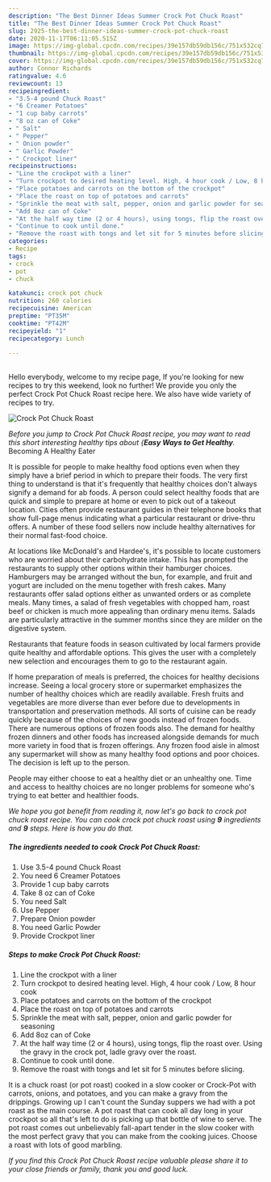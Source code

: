 ```yaml
---
description: "The Best Dinner Ideas Summer Crock Pot Chuck Roast"
title: "The Best Dinner Ideas Summer Crock Pot Chuck Roast"
slug: 2925-the-best-dinner-ideas-summer-crock-pot-chuck-roast
date: 2020-11-17T06:11:05.515Z
image: https://img-global.cpcdn.com/recipes/39e157db59db156c/751x532cq70/crock-pot-chuck-roast-recipe-main-photo.jpg
thumbnail: https://img-global.cpcdn.com/recipes/39e157db59db156c/751x532cq70/crock-pot-chuck-roast-recipe-main-photo.jpg
cover: https://img-global.cpcdn.com/recipes/39e157db59db156c/751x532cq70/crock-pot-chuck-roast-recipe-main-photo.jpg
author: Connor Richards
ratingvalue: 4.6
reviewcount: 13
recipeingredient:
- "3.5-4 pound Chuck Roast"
- "6 Creamer Potatoes"
- "1 cup baby carrots"
- "8 oz can of Coke"
- " Salt"
- " Pepper"
- " Onion powder"
- " Garlic Powder"
- " Crockpot liner"
recipeinstructions:
- "Line the crockpot with a liner"
- "Turn crockpot to desired heating level. High, 4 hour cook / Low, 8 hour cook"
- "Place potatoes and carrots on the bottom of the crockpot"
- "Place the roast on top of potatoes and carrots"
- "Sprinkle the meat with salt, pepper, onion and garlic powder for seasoning"
- "Add 8oz can of Coke"
- "At the half way time (2 or 4 hours), using tongs, flip the roast over. Using the gravy in the crock pot, ladle gravy over the roast."
- "Continue to cook until done."
- "Remove the roast with tongs and let sit for 5 minutes before slicing."
categories:
- Recipe
tags:
- crock
- pot
- chuck

katakunci: crock pot chuck 
nutrition: 260 calories
recipecuisine: American
preptime: "PT35M"
cooktime: "PT42M"
recipeyield: "1"
recipecategory: Lunch

---
```

<br>
Hello everybody, welcome to my recipe page, If you're looking for new recipes to try this weekend, look no further! We provide you only the perfect Crock Pot Chuck Roast recipe here. We also have wide variety of recipes to try.
<br>


![Crock Pot Chuck Roast](https://img-global.cpcdn.com/recipes/39e157db59db156c/751x532cq70/crock-pot-chuck-roast-recipe-main-photo.jpg)

<i>Before you jump to Crock Pot Chuck Roast recipe, you may want to read this short interesting healthy tips about {<strong>Easy Ways to Get Healthy</strong>.</i>
Becoming A Healthy Eater

It is possible for people to make healthy food options even when they simply have a brief period in which to prepare their foods. The very first thing to understand is that it's frequently that healthy choices don't always signify a demand for ab foods. A person could select healthy foods that are quick and simple to prepare at home or even to pick out of a takeout location. Cities often provide restaurant guides in their telephone books that show full-page menus indicating what a particular restaurant or drive-thru offers. A number of these food sellers now include healthy alternatives for their normal fast-food choice.

At locations like McDonald's and Hardee's, it's possible to locate customers who are worried about their carbohydrate intake.  This has prompted the restaurants to supply other options within their hamburger choices. Hamburgers may be arranged without the bun, for example, and fruit and yogurt are included on the menu together with fresh cakes. Many restaurants offer salad options either as unwanted orders or as complete meals. Many times, a salad of fresh vegetables with chopped ham, roast beef or chicken is much more appealing than ordinary menu items.  Salads are particularly attractive in the summer months since they are milder on the digestive system.

Restaurants that feature foods in season cultivated by local farmers provide quite healthy and affordable options.  This gives the user with a completely new selection and encourages them to go to the restaurant again.

If home preparation of meals is preferred, the choices for healthy decisions increase. Seeing a local grocery store or supermarket emphasizes the number of healthy choices which are readily available. Fresh fruits and vegetables are more diverse than ever before due to developments in transportation and preservation methods.  All sorts of cuisine can be ready quickly because of the choices of new goods instead of frozen foods. There are numerous options of frozen foods also. The demand for healthy frozen dinners and other foods has increased alongside demands for much more variety in food that is frozen offerings. Any frozen food aisle in almost any supermarket will show as many healthy food options and poor choices. The decision is left up to the person.

People may either choose to eat a healthy diet or an unhealthy one. Time and access to healthy choices are no longer problems for someone who's trying to eat better and healthier foods.


<i>We hope you got benefit from reading it, now let's go back to crock pot chuck roast recipe. You can cook crock pot chuck roast using <strong>9</strong> ingredients and <strong>9</strong> steps. Here is how you do that.
</i>

##### The ingredients needed to cook Crock Pot Chuck Roast:

1. Use 3.5-4 pound Chuck Roast
1. You need 6 Creamer Potatoes
1. Provide 1 cup baby carrots
1. Take 8 oz can of Coke
1. You need  Salt
1. Use  Pepper
1. Prepare  ​Onion powder
1. You need  ​Garlic Powder
1. Provide  Crockpot liner


##### Steps to make Crock Pot Chuck Roast:

1. Line the crockpot with a liner
1. Turn crockpot to desired heating level. High, 4 hour cook / Low, 8 hour cook
1. Place potatoes and carrots on the bottom of the crockpot
1. Place the roast on top of potatoes and carrots
1. Sprinkle the meat with salt, pepper, onion and garlic powder for seasoning
1. Add 8oz can of Coke
1. At the half way time (2 or 4 hours), using tongs, flip the roast over. Using the gravy in the crock pot, ladle gravy over the roast.
1. Continue to cook until done.
1. Remove the roast with tongs and let sit for 5 minutes before slicing.


It is a chuck roast (or pot roast) cooked in a slow cooker or Crock-Pot with carrots, onions, and potatoes, and you can make a gravy from the drippings. Growing up I can&#39;t count the Sunday suppers we had with a pot roast as the main course. A pot roast that can cook all day long in your crockpot so all that&#39;s left to do is picking up that bottle of wine to serve. The pot roast comes out unbelievably fall-apart tender in the slow cooker with the most perfect gravy that you can make from the cooking juices. Choose a roast with lots of good marbling. 

<i>If you find this Crock Pot Chuck Roast recipe valuable please share it to your close friends or family, thank you and good luck.</i>
